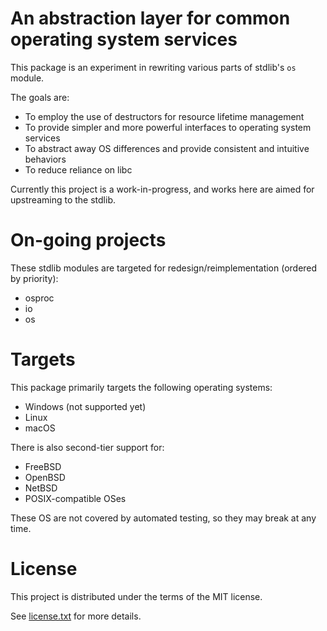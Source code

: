 # An abstraction layer for common operating system services

This package is an experiment in rewriting various parts of stdlib's `os` module.

The goals are:
- To employ the use of destructors for resource lifetime management
- To provide simpler and more powerful interfaces to operating system services
- To abstract away OS differences and provide consistent and intuitive behaviors
- To reduce reliance on libc

Currently this project is a work-in-progress, and works here are aimed for upstreaming to the stdlib.

# On-going projects

These stdlib modules are targeted for redesign/reimplementation (ordered by priority):
- osproc
- io
- os

# Targets

This package primarily targets the following operating systems:

- Windows (not supported yet)
- Linux
- macOS

There is also second-tier support for:

- FreeBSD
- OpenBSD
- NetBSD
- POSIX-compatible OSes

These OS are not covered by automated testing, so they may break at any time.

# License

This project is distributed under the terms of the MIT license.

See [license.txt](license.txt) for more details.
